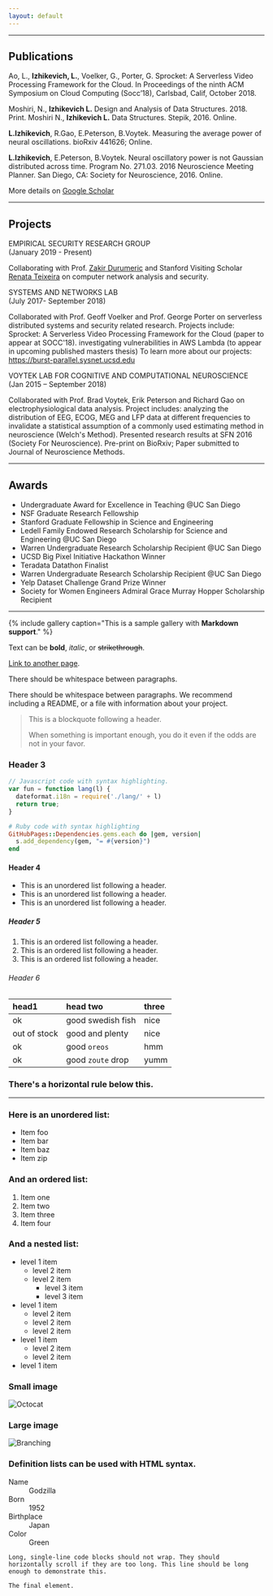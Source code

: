 ```yaml
---
layout: default
---
```


* * *
## Publications

Ao, L., **Izhikevich, L.**, Voelker, G., Porter, G. Sprocket: A Serverless Video Processing Framework for the Cloud. In Proceedings of the ninth ACM Symposium on Cloud Computing (Socc’18), Carlsbad, Calif, October 2018.

Moshiri, N., **Izhikevich L.** Design and Analysis of Data Structures. 2018. Print. 
Moshiri N., **Izhikevich L.**  Data Structures. Stepik, 2016. Online.

**L.Izhikevich**, R.Gao, E.Peterson, B.Voytek. Measuring the average power of neural oscillations. bioRxiv 441626; Online.

**L.Izhikevich**, E.Peterson, B.Voytek. Neural oscillatory power is not Gaussian distributed across time. Program No. 271.03. 2016 Neuroscience Meeting Planner. San Diego, CA:
Society for Neuroscience, 2016. Online.

More details on [Google Scholar](./https://scholar.google.com/citations?user=jO0eK0AAAAAJ&hl=en)

* * *
## Projects

<dt>EMPIRICAL SECURITY RESEARCH GROUP</dt> (January 2019 - Present)

Collaborating with Prof. [Zakir Durumeric](./https://zakird.com) and Stanford Visiting Scholar [Renata Teixeira](./https://who.rocq.inria.fr/Renata.Teixeira/) on computer network analysis and security. 

<dt>SYSTEMS AND NETWORKS LAB</dt> (July 2017- September 2018)

Collaborated with Prof. Geoff Voelker and Prof. George Porter on serverless distributed systems and security related research. Projects include:
Sprocket: A Serverless Video Processing Framework for the Cloud (paper to appear at SOCC'18).
investigating vulnerabilities in AWS Lambda (to appear in upcoming published masters thesis)
To learn more about our projects: https://burst-parallel.sysnet.ucsd.edu

<dt>VOYTEK LAB FOR COGNITIVE AND COMPUTATIONAL NEUROSCIENCE</dt> (Jan 2015 – September 2018)

Collaborated with Prof. Brad Voytek, Erik Peterson and Richard Gao on electrophysiological data analysis. Project includes: 
analyzing the distribution of EEG, ECOG, MEG and LFP data at different frequencies to invalidate a statistical assumption of a commonly used estimating method in neuroscience (Welch's Method). Presented research results at SFN 2016 (Society For Neuroscience). Pre-print on BioRxiv; Paper submitted to Journal of Neuroscience Methods. 


* * *
## Awards

* Undergraduate Award for Excellence in Teaching @UC San Diego
* NSF Graduate Research Fellowship 
* Stanford Graduate Fellowship in Science and Engineering
* Ledell Family Endowed Research Scholarship for Science and Engineering @UC San Diego
* Warren Undergraduate Research Scholarship Recipient @UC San Diego
* UCSD Big Pixel Initiative Hackathon Winner
* Teradata Datathon Finalist
* Warren Undergraduate Research Scholarship Recipient @UC San Diego
* Yelp Dataset Challenge Grand Prize Winner
* Society for Women Engineers Admiral Grace Murray Hopper Scholarship Recipient

* * *
{% include gallery caption="This is a sample gallery with **Markdown support**." %}


Text can be **bold**, _italic_, or ~~strikethrough~~.

[Link to another page](./another-page.html).

There should be whitespace between paragraphs.

There should be whitespace between paragraphs. We recommend including a README, or a file with information about your project.

> This is a blockquote following a header.
>
> When something is important enough, you do it even if the odds are not in your favor.

### Header 3

```js
// Javascript code with syntax highlighting.
var fun = function lang(l) {
  dateformat.i18n = require('./lang/' + l)
  return true;
}
```

```ruby
# Ruby code with syntax highlighting
GitHubPages::Dependencies.gems.each do |gem, version|
  s.add_dependency(gem, "= #{version}")
end
```

#### Header 4

*   This is an unordered list following a header.
*   This is an unordered list following a header.
*   This is an unordered list following a header.

##### Header 5

1.  This is an ordered list following a header.
2.  This is an ordered list following a header.
3.  This is an ordered list following a header.

###### Header 6

| head1        | head two          | three |
|:-------------|:------------------|:------|
| ok           | good swedish fish | nice  |
| out of stock | good and plenty   | nice  |
| ok           | good `oreos`      | hmm   |
| ok           | good `zoute` drop | yumm  |

### There's a horizontal rule below this.

* * *

### Here is an unordered list:

*   Item foo
*   Item bar
*   Item baz
*   Item zip

### And an ordered list:

1.  Item one
1.  Item two
1.  Item three
1.  Item four

### And a nested list:

- level 1 item
  - level 2 item
  - level 2 item
    - level 3 item
    - level 3 item
- level 1 item
  - level 2 item
  - level 2 item
  - level 2 item
- level 1 item
  - level 2 item
  - level 2 item
- level 1 item

### Small image

![Octocat](https://github.githubassets.com/images/icons/emoji/octocat.png)

### Large image

![Branching](https://guides.github.com/activities/hello-world/branching.png)


### Definition lists can be used with HTML syntax.

<dl>
<dt>Name</dt>
<dd>Godzilla</dd>
<dt>Born</dt>
<dd>1952</dd>
<dt>Birthplace</dt>
<dd>Japan</dd>
<dt>Color</dt>
<dd>Green</dd>
</dl>

```
Long, single-line code blocks should not wrap. They should horizontally scroll if they are too long. This line should be long enough to demonstrate this.
```

```
The final element.
```
